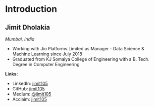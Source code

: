 <meta name="google-site-verification" content="akcvNyz4-Jn07K_YDAi2S7pIhQu86ySkHSRyLOyo1HM" />

# Introduction

## Jimit Dholakia
_Mumbai, India_

* Working with Jio Platforms Limited as Manager - Data Science & Machine Learning since July 2018  
* Graduated from KJ Somaiya College of Engineering with a B. Tech. Degree in Computer Engineering

**Links:**
* LinkedIn: [jimit105](https://www.linkedin.com/in/jimit105/)
* GitHub: [jimit105](https://github.com/jimit105)
* Medium: [@jimit105](https://medium.com/@jimit105)
* Acclaim: [jimit105](https://www.youracclaim.com/users/jimit105/badges)
